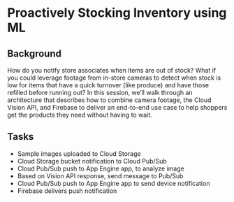 # Proactively Stocking Inventory using ML

## Background

How do you notify store associates when items are out of stock? What if you could leverage footage from in-store cameras to detect when stock is low for items that have a quick turnover (like produce) and have those refilled before running out? In this session, we’ll walk through an architecture that describes how to combine camera footage, the Cloud Vision API, and Firebase to deliver an end-to-end use case to help shoppers get the products they need without having to wait.

## Tasks

- Sample images uploaded to Cloud Storage
- Cloud Storage bucket notification to Cloud Pub/Sub
- Cloud Pub/Sub push to App Engine app, to analyze image
- Based on Vision API response, send message to Pub/Sub
- Cloud Pub/Sub push to App Engine app to send device notification
- Firebase delivers push notification
